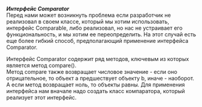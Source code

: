 ***Интерфейс Comparator***  
Перед нами может возникнуть проблема  если разработчик не реализовал в своем классе, который мы хотим использовать, интерфейс Comparable, либо реализовал, но нас не устраивает его функциональность, и мы хотим ее переопределить. На этот случай есть еще более гибкий способ, предполагающий применение интерфейса Comparator<E>.

Интерфейс Comparator содержит ряд методов, ключевым из которых является метод compare().  
Метод compare также возвращает числовое значение - если оно отрицательное, то объект a предшествует объекту b, иначе - наоборот. А если метод возвращает ноль, то объекты равны. Для применения интерфейса нам вначале надо создать класс компаратора, который реализует этот интерфейс.